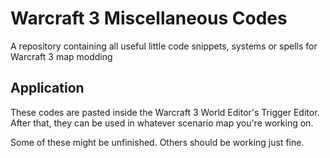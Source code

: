 # Warcraft 3 Miscellaneous Codes
A repository containing all useful little code snippets, systems or spells for Warcraft 3 map modding

## Application
These codes are pasted inside the Warcraft 3 World Editor's Trigger Editor. After that, they can be used in whatever scenario map you're working on.

Some of these might be unfinished. Others should be working just fine.
